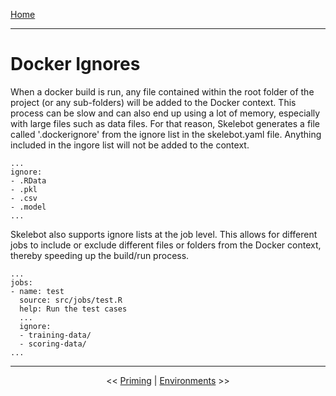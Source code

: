 [Home](index.md)

---

# Docker Ignores

When a docker build is run, any file contained within the root folder of the project (or any sub-folders) will be added to the Docker context. This process can be slow and can also end up using a lot of memory, especially with large files such as data files. For that reason, Skelebot generates a file called '.dockerignore' from the ignore list in the skelebot.yaml file. Anything included in the ingore list will not be added to the context.

```
...
ignore:
- .RData
- .pkl
- .csv
- .model
...
```

Skelebot also supports ignore lists at the job level. This allows for different jobs to include or exclude different files or folders
from the Docker context, thereby speeding up the build/run process.

```
...
jobs:
- name: test
  source: src/jobs/test.R
  help: Run the test cases
  ...
  ignore:
  - training-data/
  - scoring-data/
...
```

---

<center><< <a href="priming.html">Priming</a>  |  <a href="environments.html">Environments</a> >></center>

